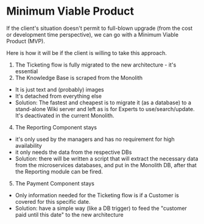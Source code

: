 # Minimum Viable Product

If the client's situation doesn't permit to full-blown upgrade (from the cost or development time perspective), we can go with a Minimum Viable Product (MVP).

Here is how it will be if the client is willing to take this approach.

1. The Ticketing flow is fully migrated to the new architecture - it's essential
2. The Knowledge Base is scraped from the Monolith
  * It is just text and (probably) images
  * It's detached from everything else
  * Solution: The fastest and cheapest is to migrate it (as a database) to a stand-alone Wiki server and left as is for Experts to use/search/update. It's deactivated in the current Monolith.
4. The Reporting Component stays
  * it's only used by the managers and has no requirement for high availability
  * it only needs the data from the respective DBs
  * Solution: there will be written a script that will extract the necessary data from the microservices databases, and put in the Monolith DB, after that the Reporting module can be fired.
5. The Payment Component stays
  * Only information needed for the Ticketing flow is if a Customer is covered for this specific date.
  * Solution: have a simple way (like a DB trigger) to feed the "customer paid until this date" to the new architecture
